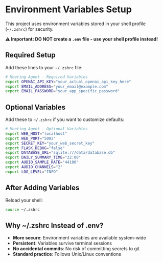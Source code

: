 # Environment Variables Setup

This project uses environment variables stored in your shell profile (`~/.zshrc`) for security.

**⚠️ Important: DO NOT create a `.env` file - use your shell profile instead!**

## Required Setup

Add these lines to your `~/.zshrc` file:

```bash
# Meeting Agent - Required Variables
export OPENAI_API_KEY="your_actual_openai_api_key_here"
export EMAIL_ADDRESS="your_email@example.com"
export EMAIL_PASSWORD="your_app_specific_password"
```

## Optional Variables

Add these to `~/.zshrc` if you want to customize defaults:

```bash
# Meeting Agent - Optional Variables  
export WEB_HOST="localhost"
export WEB_PORT="5002" 
export SECRET_KEY="your_web_secret_key"
export FLASK_DEBUG="false"
export DATABASE_URL="sqlite:///data/database.db"
export DAILY_SUMMARY_TIME="22:00"
export AUDIO_SAMPLE_RATE="44100"
export AUDIO_CHANNELS="2"
export LOG_LEVEL="INFO"
```

## After Adding Variables

Reload your shell:
```bash
source ~/.zshrc
```

## Why ~/.zshrc Instead of .env?

- **More secure**: Environment variables are available system-wide
- **Persistent**: Variables survive terminal sessions
- **No accidental commits**: No risk of committing secrets to git
- **Standard practice**: Follows Unix/Linux conventions